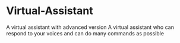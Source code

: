 # Virtual-Assistant
A virtual assistant with advanced version
A virtual assistant who can respond to your voices and can do many commands as possible
